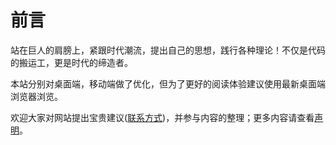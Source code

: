 # 前言

站在巨人的肩膀上，紧跟时代潮流，提出自己的思想，践行各种理论！不仅是代码的搬运工，更是时代的缔造者。

本站分别对桌面端，移动端做了优化，但为了更好的阅读体验建议使用最新桌面端浏览器浏览。

欢迎大家对网站提出宝贵建议([联系方式](#docs/contact))，并参与内容的整理；更多内容请查看[声明](#docs/statement)。
